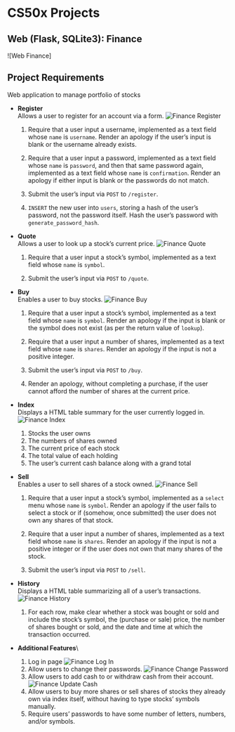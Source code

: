 # CS50x Projects
## Web (Flask, SQLite3): Finance

![Web Finance]


## Project Requirements
Web application to manage portfolio of stocks
* **Register**\
  Allows a user to register for an account via a form.
  ![Finance Register](README/Finance%20Register.png)
    1. Require that a user input a username, implemented as a text field whose ```name``` is ```username```. Render an apology if the user’s input is blank or the username already exists.


    2. Require that a user input a password, implemented as a text field whose ```name``` is ```password```, and then that same password again, implemented as a text field whose ```name``` is ```confirmation```. Render an apology if either input is blank or the passwords do not match.

    3. Submit the user’s input via ```POST``` to ```/register```.
   
    4. ```INSERT``` the new user into ```users```, storing a hash of the user’s password, not the password itself. Hash the user’s password with ```generate_password_hash```.
   
* **Quote**\
  Allows a user to look up a stock’s current price.
  ![Finance Quote](README/Finance%20Quote.png)
    1. Require that a user input a stock’s symbol, implemented as a text field whose ```name``` is ```symbol```.
   
    2. Submit the user’s input via ```POST``` to ```/quote```.

* **Buy**\
  Enables a user to buy stocks.
  ![Finance Buy](README/Finance%20Buy.png)
  1. Require that a user input a stock’s symbol, implemented as a text field whose ```name``` is ```symbol```. Render an apology if the input is blank or the symbol does not exist (as per the return value of ``lookup``).

  2. Require that a user input a number of shares, implemented as a text field whose ```name``` is ```shares```. Render an apology if the input is not a positive integer.

  3. Submit the user’s input via ```POST``` to ```/buy```.

  4. Render an apology, without completing a purchase, if the user cannot afford the number of shares at the current price.

* **Index**\
  Displays a HTML table summary for the user currently logged in.
  ![Finance Index](README/Finance%20Portfolio.png)
  1. Stocks the user owns 
  2. The numbers of shares owned
  3. The current price of each stock
  4. The total value of each holding
  5. The user’s current cash balance along with a grand total

* **Sell**\
  Enables a user to sell shares of a stock owned.
  ![Finance Sell](README/Finance%20Sell.png)
  1. Require that a user input a stock’s symbol, implemented as a ```select``` menu whose ```name``` is ```symbol```. Render an apology if the user fails to select a stock or if (somehow, once submitted) the user does not own any shares of that stock.

  2. Require that a user input a number of shares, implemented as a text field whose ```name``` is ```shares```. Render an apology if the input is not a positive integer or if the user does not own that many shares of the stock.

  3. Submit the user’s input via ```POST``` to ```/sell```.

* **History**\
  Displays a HTML table summarizing all of a user’s transactions.
  ![Finance History](README/Finance%20History.png)
  1. For each row, make clear whether a stock was bought or sold and include the stock’s symbol, the (purchase or sale) price, the number of shares bought or sold, and the date and time at which the transaction occurred.
   
* **Additional Features**\
  1. Log in page
    ![Finance Log In](README/Finance%20Log%20In.png)
  2. Allow users to change their passwords.
    ![Finance Change Password](README/Finance%20Change%20Password.png)
  3. Allow users to add cash to or withdraw cash from their account.
    ![Finance Update Cash](README/Finance%20Update%20Cash.png)
  4. Allow users to buy more shares or sell shares of stocks they already own via index itself, without having to type stocks’ symbols manually.
  5. Require users’ passwords to have some number of letters, numbers, and/or symbols.


